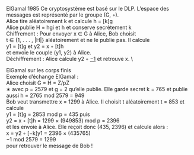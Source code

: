 ElGamal 1985
Ce cryptosystème est basé sur le DLP.
L’espace des messages est représenté par le groupe (G, ◦). \
Alice tire aléatoirement k et calcule h = [k]g \
Alice publie H = hgi et h et conserve secrètement k \
Chiffrement : Pour envoyer x ∈ G à Alice, Bob choisit \
t ∈ {1, . . . , |H|} aléatoirement et ne le publie pas. Il calcule \
y1 = [t]g et y2 = x ◦ [t]h \
et envoie le couple (y1, y2) à Alice. \
Déchiffrement : Alice calcule y2 ◦ [−1]([k]y1) et retrouve x. \

ElGamal sur les corps finis \
Exemple d’échange ElGamal : \
Alice choisit G = H = Z/pZ \
∗ avec p = 2579 et g = 2 qu’elle publie. Elle
garde secret k = 765 et publie aussi
h = 2765 mod 2579 = 949 \
Bob veut transmettre x = 1299 à Alice. Il choisit t aléatoirement t = 853 
et calcule \
y1 = [t]g = 2853 mod p = 435 puis \
y2 = x ◦ [t]h = 1299 × (949853) mod p = 2396 \
et les envoie à Alice. Elle reçoit donc (435, 2396) et calcule alors : \
x = y2 ◦ [−k]y1 = 2396 × (435765) \
−1 mod 2579 = 1299 \
pour retrouver le message de Bob !

